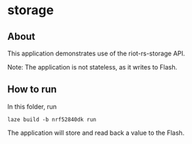 # storage

## About

This application demonstrates use of the riot-rs-storage API.

Note: The application is not stateless, as it writes to Flash.

## How to run

In this folder, run

    laze build -b nrf52840dk run

The application will store and read back a value to the Flash.
